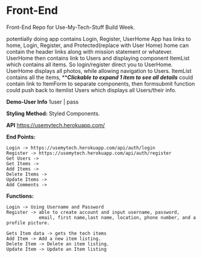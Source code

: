 # Front-End
Front-End Repo for Use-My-Tech-Stuff Build Week.

potentially doing app contains Login, Register, UserHome
App has links to home, Login, Register, and Protected(replace with User Home)
home can contain the header links along with mission statement or whatever.
UserHome then contains link to Users and displaying component ItemList which contains all items.
So login/register direct you to UserHome.
UserHome displays all photos, while allowing navigation to Users.
ItemList contains all the items, *****Clickable to expand 1 item to see all details***
could contain link to ItemForm to separate components, then formsubmit function could push back to itemlist
Users which displays all Users/their info.

**Demo-User Info**
    1user | pass

**Styling Method:**
    Styled Components.

**API**
https://usemytech.herokuapp.com/

**End Points:**

    Login -> https://usemytech.herokuapp.com/api/auth/login
    Register -> https://usemytech.herokuapp.com/api/auth/register
    Get Users ->
    Get Items ->
    Add Items ->
    Delete Items ->
    Update Items ->
    Add Comments ->

**Functions:**

    Login -> Using Username and Password
    Register -> able to create account and input username, password, 
                email, first name,last name, location, phone number, and a profile picture.

    Gets Item data -> gets the tech items
    Add Item -> Add a new item listing.
    Delete Item -> Delete an item listing.
    Update Item -> Update an Item listing